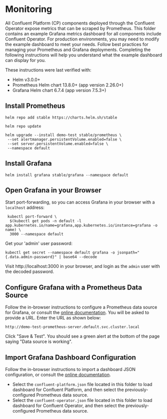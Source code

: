 # Monitoring

All Confluent Platform (CP) components deployed through the Confluent Operator expose metrics that can be scraped by
Prometheus. This folder contains an example Grafana metrics dashboard for all components include Confluent Operator. For
production environments, you may need to modify the example dashboard to meet your needs. Follow best practices for
managing your Prometheus and Grafana deployments. Completing the following instructions will help you understand what the example
dashboard can display for you.

These instructions were last verified with:

* Helm v3.0.0+
* Prometheus Helm chart 13.8.0+ (app version 2.26.0+)
* Grafana Helm chart 6.7.4 (app version 7.5.3+)

## Install Prometheus
    helm repo add stable https://charts.helm.sh/stable
    
    helm repo update

    helm upgrade --install demo-test stable/prometheus \
     --set alertmanager.persistentVolume.enabled=false \
     --set server.persistentVolume.enabled=false \
     --namespace default

## Install Grafana

    helm install grafana stable/grafana --namespace default

## Open Grafana in your Browser

Start port-forwarding, so you can access Grafana in your browser with a `localhost` address:

     kubectl port-forward \
      $(kubectl get pods -n default -l app.kubernetes.io/name=grafana,app.kubernetes.io/instance=grafana -o name) \
      3000 --namespace default

Get your 'admin' user password:

    kubectl get secret --namespace default grafana -o jsonpath="{.data.admin-password}" | base64 --decode

Visit http://localhost:3000 in your browser, and login as the `admin` user with the decoded password.

## Configure Grafana with a Prometheus Data Source

Follow the in-browser instructions to configure a Prometheus data source for Grafana, or consult the
[online documentation](https://prometheus.io/docs/visualization/grafana/#creating-a-prometheus-data-source). You will be asked
to provide a URL. Enter the URL as shown below:

    http://demo-test-prometheus-server.default.svc.cluster.local

Click "Save & Test". You should see a green alert at the bottom of the page saying "Data source
is working".

## Import Grafana Dashboard Configuration

Follow the in-browser instructions to import a dashboard JSON configuration, or consult the
[online documentation](https://grafana.com/docs/grafana/latest/reference/export_import/#importing-a-dashboard). 
- Select the `confluent-platform.json` file located in this folder to load dashboard for Confluent Platform, and then select the previously-configured Prometheus data source.
- Select the `confluent-operator.json` file located in this folder to load dashboard for Confluent Operator, and then select the previously-configured Prometheus data source.


